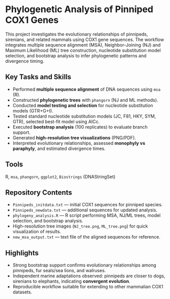 # Phylogenetic Analysis of Pinniped COX1 Genes

This project investigates the evolutionary relationships of pinnipeds, sirenians, and related mammals using COX1 gene sequences. The workflow integrates multiple sequence alignment (MSA), Neighbor-Joining (NJ) and Maximum Likelihood (ML) tree construction, nucleotide substitution model selection, and bootstrap analysis to infer phylogenetic patterns and divergence timing.

## Key Tasks and Skills
- Performed **multiple sequence alignment** of DNA sequences using `msa` (R).  
- Constructed **phylogenetic trees** with `phangorn` (NJ and ML methods).  
- Conducted **model testing and selection** for nucleotide substitution models (GTR+G+I). 
- Tested standard nucleotide substitution models (JC, F81, HKY, SYM, GTR), selected best-fit model using AICc.
- Executed **bootstrap analysis** (100 replicates) to evaluate branch support.  
- Generated **high-resolution tree visualizations** (PNG/PDF).  
- Interpreted evolutionary relationships, assessed **monophyly vs paraphyly**, and estimated divergence times.

## Tools
R, `msa`, `phangorn`, `ggplot2`, `Biostrings` (DNAStringSet)

## Repository Contents
- `Pinnipeds_initdata.txt` — initial COX1 sequences for pinniped species.  
- `Pinnipeds_newdata.txt` — additional sequences for updated analysis.  
- `phylogeny_analysis.R` — R script performing MSA, NJ/ML trees, model selection, and bootstrap analysis.  
- High-resolution tree images (`NJ_tree.png`, `ML_tree.png`) for quick visualization of results.  
- `new_msa_output.txt` — text file of the aligned sequences for reference.

## Highlights
- Strong bootstrap support confirms evolutionary relationships among pinnipeds, fur seals/sea lions, and walruses.  
- Independent marine adaptations observed: pinnipeds are closer to dogs, sirenians to elephants, indicating **convergent evolution**.  
- Reproducible workflow suitable for extending to other mammalian COX1 datasets.